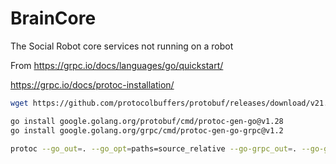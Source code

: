 # BrainCore

The Social Robot core services not running on a robot

From https://grpc.io/docs/languages/go/quickstart/

https://grpc.io/docs/protoc-installation/

```bash
wget https://github.com/protocolbuffers/protobuf/releases/download/v21.5/protoc-21.5-linux-x86_64.zip
```

```bash
go install google.golang.org/protobuf/cmd/protoc-gen-go@v1.28
go install google.golang.org/grpc/cmd/protoc-gen-go-grpc@v1.2
```

```bash
protoc --go_out=. --go_opt=paths=source_relative --go-grpc_out=. --go-grpc_opt=paths=source_relative thesocialrobot/thesocialrobot.proto
```